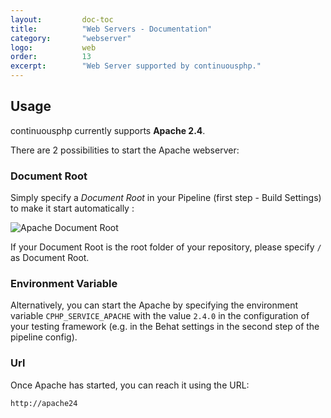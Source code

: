 ```yaml
---
layout:         doc-toc
title:          "Web Servers - Documentation"
category:       "webserver"
logo:           web 
order:          13
excerpt:        "Web Server supported by continuousphp."
---
```


## Usage

continuousphp currently supports **Apache 2.4**.

There are 2 possibilities to start the Apache webserver:

### Document Root
Simply specify a *Document Root* in your Pipeline (first step - Build Settings) to make it start automatically :

![Apache Document Root](/assets/doc/webserver/document-root.png)

If your Document Root is the root folder of your repository, please specify `/` as Document Root.

### Environment Variable

Alternatively, you can start the Apache by specifying the environment variable `CPHP_SERVICE_APACHE` with the
value `2.4.0` in the configuration of your testing framework (e.g. in the Behat settings in the second step of the
pipeline config).

### Url

Once Apache has started, you can reach it using the URL:
```
http://apache24
```